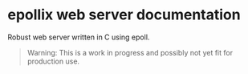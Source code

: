 # epollix web server documentation

Robust web server written in C using epoll.

> Warning: This is a work in progress and possibly not yet fit for production use.